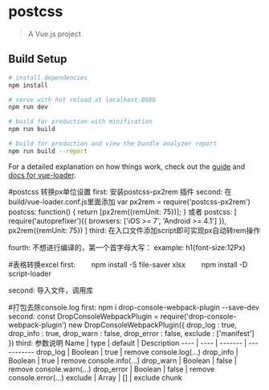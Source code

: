 # postcss

> A Vue.js project

## Build Setup

``` bash
# install dependencies
npm install

# serve with hot reload at localhost:8080
npm run dev

# build for production with minification
npm run build

# build for production and view the bundle analyzer report
npm run build --report
```

For a detailed explanation on how things work, check out the [guide](http://vuejs-templates.github.io/webpack/) and [docs for vue-loader](http://vuejs.github.io/vue-loader).


#postcss 转换px单位设置
first:
  安装postcss-px2rem 插件
second:
  在build/vue-loader.conf.js里面添加
  var px2rem = require('postcss-px2rem')
  postcss: function() {
    return [px2rem({remUnit: 75})];
  }
    或者
        postcss: [
          require('autoprefixer')({
            browsers: ['iOS >= 7', 'Android >= 4.1']
          }),
          px2rem({remUnit: 75})
        ]
third:
  在入口文件添加script即可实现px自动转rem操作
  <script>
    document.getElementsByTagName('html')[0].style.fontSize = (document.documentElement.clientWidth ||  document.body.clientWidth) /10 + 'px';
    // 我直接设置成75px
  </script>
fourth:
  不想进行编译的，第一个首字母大写： example: h1{font-size:12Px}

#表格转换excel
  first:
　　npm install -S file-saver xlsx
　　npm install -D script-loader

  second:
    导入文件，调用库

#打包去除console.log
  first:
    npm i drop-console-webpack-plugin --save-dev
  second:
    const DropConsoleWebpackPlugin = require('drop-console-webpack-plugin')
    new DropConsoleWebpackPlugin({
      drop_log    : true, 
      drop_info   : true,
      drop_warn   : false,
      drop_error  : false,
      exclude     : ['manifest']
    })
  third: 参数说明
    Name | type | default | Description
    ---- | ---- | ------- | -----------
    drop_log | Boolean | true | remove console.log(...)
    drop_info | Boolean | true | remove console.info(...)
    drop_warn | Boolean | false | remove console.warn(...)
    drop_error | Boolean | false | remove console.error(...)
    exclude   | Array | [] | exclude chunk